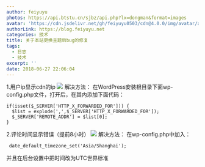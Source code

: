 ```yaml
---
author: feiyuyu
photos: https://api.btstu.cn/sjbz/api.php?lx=dongman&format=images
avatar: 'https://cdn.jsdelivr.net/gh/feiyuyu0503/cdn@4.0.0/img/avatar/avater.jpg'
authorLink: https://blog.feiyuyu.net
categories: 技术
title: 关于本站更换主题后bug的修复
tags:
  - 日志
  - 技术
excerpt: ''
date: 2018-06-27 22:06:04
---
```


1.用户ip显示cdn的ip ![](http://www.feiyuyu.net/wp-content/uploads/2018/06/829fd4189dd0f79dfca293cb71038f32.png) 解决方法： 在WordPress安装根目录下面wp-config.php文件，打开后，在其内添加下面代码：

    if(isset($_SERVER['HTTP_X_FORWARDED_FOR'])) {
      $list = explode(',',$_SERVER['HTTP_X_FORWARDED_FOR']);
      $_SERVER['REMOTE_ADDR'] = $list[0];
    }
    

2.评论时间显示错误（提前8小时） ![](http://www.feiyuyu.net/wp-content/uploads/2018/06/492d36fbeb6367673163f57b92a22755.png) 解决方法： 在wp-config.php中加入：

     date_default_timezone_set('Asia/Shanghai');
    

并且在后台设置中把时间改为UTC世界标准
